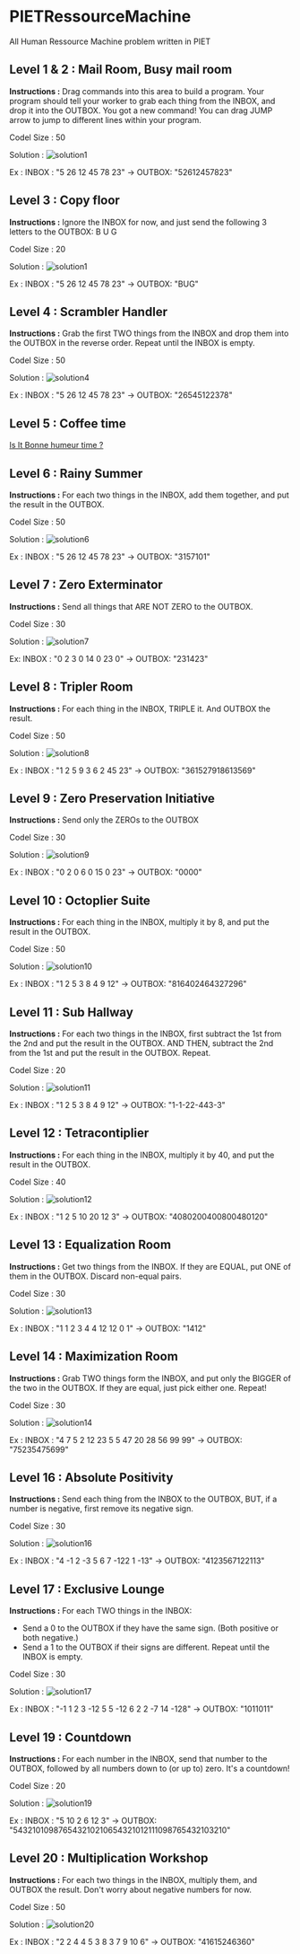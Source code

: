 # PIETRessourceMachine
All Human Ressource Machine problem written in PIET

## Level 1 & 2 : Mail Room, Busy mail room

**Instructions :** Drag commands into this area to build a program. Your program should tell your worker to grab each thing from the INBOX, and drop it into the OUTBOX. You got a new command! You can drag JUMP arrow to jump to different lines within your program.

Codel Size : 50

Solution :
 ![solution1](solutions/level1.png)

Ex : 
INBOX : "5 26 12 45 78 23" -> OUTBOX: "52612457823"

## Level 3 : Copy floor

**Instructions :** Ignore the INBOX for now, and just send the following 3 letters to the OUTBOX: B U G

Codel Size : 20

Solution :
 ![solution1](solutions/level3.png)

Ex :
INBOX : "5 26 12 45 78 23" -> OUTBOX: "BUG"


## Level 4 : Scrambler Handler

 **Instructions :** Grab the first TWO things from the INBOX and drop them into the OUTBOX in the reverse order. Repeat until the INBOX is empty.

 Codel Size : 50

Solution :
 ![solution4](solutions/level4.png)

Ex :
INBOX : "5 26 12 45 78 23" -> OUTBOX: "26545122378"


## Level 5 : Coffee time

[Is It Bonne humeur time ?](http://clos.des.roses.free.fr/isItBonneHumeurTime/)

## Level 6 : Rainy Summer

**Instructions :** For each two things in the INBOX, add them together, and put the result in the OUTBOX.

Codel Size : 50

Solution :
 ![solution6](solutions/level6.png)

 Ex :
INBOX : "5 26 12 45 78 23" -> OUTBOX: "3157101"

## Level 7 : Zero Exterminator

**Instructions :** Send all things that ARE NOT ZERO to the OUTBOX.

Codel Size : 30

Solution :
 ![solution7](solutions/level7.png)

 Ex:
 INBOX : "0 2 3 0 14 0 23 0" -> OUTBOX: "231423"

 ## Level 8 :  Tripler Room

 **Instructions :** For each thing in the INBOX, TRIPLE it. And OUTBOX the result.

 Codel Size : 50

Solution :
 ![solution8](solutions/level8.png)

Ex :
INBOX : "1 2 5 9 3 6 2 45 23" -> OUTBOX: "361527918613569"

## Level 9 : Zero Preservation Initiative

**Instructions :** Send only the ZEROs to the OUTBOX

Codel Size : 30

Solution :
 ![solution9](solutions/level9.png)

 Ex :
INBOX : "0 2 0 6 0 15 0 23" -> OUTBOX: "0000"

## Level 10 : Octoplier Suite

**Instructions :** For each thing in the INBOX, multiply it by 8, and put the result in the OUTBOX.

Codel Size : 50

Solution :
 ![solution10](solutions/level10.png)

 Ex :
INBOX : "1 2 5 3 8 4 9 12" -> OUTBOX: "816402464327296"

## Level 11 : Sub Hallway

**Instructions :**  For each two things in the INBOX, first subtract the 1st from the 2nd and put the result in the OUTBOX. AND THEN, subtract the 2nd from the 1st and put the result in the OUTBOX. Repeat.

Codel Size : 20

Solution :
 ![solution11](solutions/level11.png)

  Ex :
INBOX : "1 2 5 3 8 4 9 12" -> OUTBOX: "1-1-22-443-3"

## Level 12 : Tetracontiplier

**Instructions :** For each thing in the INBOX, multiply it by 40, and put the result in the OUTBOX.

Codel Size : 40

Solution :
 ![solution12](solutions/level12.png)

  Ex :
INBOX : "1 2 5 10 20 12 3" -> OUTBOX: "4080200400800480120"

## Level 13 : Equalization Room

**Instructions :** Get two things from the INBOX. If they are EQUAL, put ONE of them in the OUTBOX. Discard non-equal pairs. 

Codel Size : 30

Solution :
 ![solution13](solutions/level13.png)

  Ex :
INBOX : "1 1 2 3 4 4 12 12 0 1" -> OUTBOX: "1412"

## Level 14 : Maximization Room

**Instructions :** Grab TWO things form the INBOX, and put only the BIGGER of the two in the OUTBOX. If they are equal, just pick either one. Repeat!

Codel Size : 30

Solution :
 ![solution14](solutions/level14.png)

  Ex :
INBOX : "4 7 5 2 12 23 5 5 47 20 28 56 99 99" -> OUTBOX: "75235475699"

## Level 16 : Absolute Positivity
                
**Instructions :** Send each thing from the INBOX to the OUTBOX, BUT, if a number is negative, first remove its negative sign.

Codel Size : 30

Solution :
 ![solution16](solutions/level16.png)

  Ex :
INBOX : "4 -1 2 -3 5 6 7 -122 1 -13" -> OUTBOX: "4123567122113"

## Level 17 : Exclusive Lounge
                
**Instructions :** For each TWO things in the INBOX:
 - Send a 0 to the OUTBOX if they have the same sign. (Both positive or both negative.)
 - Send a 1 to the OUTBOX if their signs are different. Repeat until the INBOX is empty.

 Codel Size : 30

Solution :
 ![solution17](solutions/level17.png)

  Ex :
INBOX : "-1 1 2 3 -12 5 5 -12 6 2 2 -7 14 -128" -> OUTBOX: "1011011"

## Level 19 : Countdown

**Instructions :** For each number in the INBOX, send that number to the OUTBOX, followed by all numbers down to (or up to) zero. It's a countdown!

 Codel Size : 20

Solution :
 ![solution19](solutions/level19.png)

  Ex :
INBOX : "5 10 2 6 12 3" -> OUTBOX: "543210109876543210210654321012111098765432103210"

## Level 20 : Multiplication Workshop

**Instructions :** For each two things in the INBOX, multiply them, and OUTBOX the result. Don't worry about negative numbers for now.

Codel Size : 50

Solution :
 ![solution20](solutions/level20.png)

  Ex :
INBOX : "2 2 4 4 5 3 8 3 7 9 10 6" -> OUTBOX: "41615246360"

